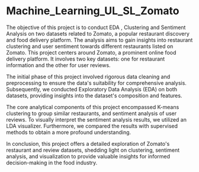 # Machine_Learning_UL_SL_Zomato
The objective of this project is to conduct EDA , Clustering and Sentiment Analysis on two datasets related to Zomato, a popular restaurant discovery and food delivery platform. The analysis aims to gain insights into restaurant clustering and user sentiment towards different restaurants listed on Zomato.
This project centers around Zomato, a prominent online food delivery platform. It involves two key datasets: one for restaurant information and the other for user reviews.

The initial phase of this project involved rigorous data cleaning and preprocessing to ensure the data's suitability for comprehensive analysis. Subsequently, we conducted Exploratory Data Analysis (EDA) on both datasets, providing insights into the dataset's composition and features.

The core analytical components of this project encompassed K-means clustering to group similar restaurants, and sentiment analysis of user reviews. To visually interpret the sentiment analysis results, we utilized an LDA visualizer. Furthermore, we compared the results with supervised methods to obtain a more profound understanding.

In conclusion, this project offers a detailed exploration of Zomato's restaurant and review datasets, shedding light on clustering, sentiment analysis, and visualization to provide valuable insights for informed decision-making in the food industry.
